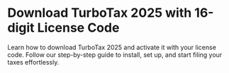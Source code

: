 # Download TurboTax 2025 with 16-digit License Code
Learn how to download TurboTax 2025 and activate it with your license code. Follow our step-by-step guide to install, set up, and start filing your taxes effortlessly.

